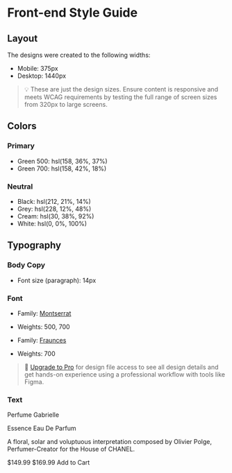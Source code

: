 # Front-end Style Guide

## Layout

The designs were created to the following widths:

-   Mobile: 375px
-   Desktop: 1440px

> 💡 These are just the design sizes. Ensure content is responsive and meets WCAG requirements by testing the full range of screen sizes from 320px to large screens.

## Colors

### Primary

-   Green 500: hsl(158, 36%, 37%)
-   Green 700: hsl(158, 42%, 18%)

### Neutral

-   Black: hsl(212, 21%, 14%)
-   Grey: hsl(228, 12%, 48%)
-   Cream: hsl(30, 38%, 92%)
-   White: hsl(0, 0%, 100%)

## Typography

### Body Copy

-   Font size (paragraph): 14px

### Font

-   Family: [Montserrat](https://fonts.google.com/specimen/Montserrat)
-   Weights: 500, 700

-   Family: [Fraunces](https://fonts.google.com/specimen/Fraunces)
-   Weights: 700

> 💎 [Upgrade to Pro](https://www.frontendmentor.io/pro?ref=style-guide) for design file access to see all design details and get hands-on experience using a professional workflow with tools like Figma.

### Text

Perfume Gabrielle

Essence Eau De Parfum

A floral, solar and voluptuous
interpretation composed by Olivier Polge, Perfumer-Creator for the House
of CHANEL.

$149.99 $169.99 Add to Cart
